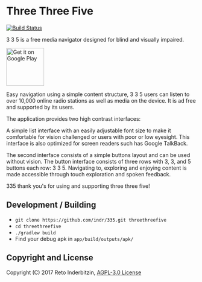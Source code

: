 # Three Three Five

[![Build Status](https://app.bitrise.io/app/a945485aeea5f81d/status.svg?token=NYSoaGwRcmz_vsAl5d6aMw&branch=master)](https://app.bitrise.io/app/a945485aeea5f81d)

3 3 5 is a free media navigator designed for blind and visually impaired.

<a href='http://play.google.com/store/apps/details?id=ch.indr.threethreefive&pcampaignid=MKT-Other-global-all-co-prtnr-py-PartBadge-Mar2515-1'><img alt='Get it on Google Play' src='https://play.google.com/intl/en_us/badges/images/generic/en_badge_web_generic.png' height='100px'/></a>

Easy navigation using a simple content structure, 3 3 5 users can listen to over 10,000 online radio stations as well as media on the device. It is ad free and supported by its users.

The application provides two high contrast interfaces:

A simple list interface with an easily adjustable font size to make it comfortable for vision challenged or users with poor or low eyesight. This interface is also optimized for screen readers such has Google TalkBack.

The second interface consists of a simple buttons layout and can be used without vision. The button interface consists of three rows with 3, 3, and 5 buttons each row: 3 3 5. Navigating to, exploring and enjoying content is made accessible through touch exploration and spoken feedback.

335 thank you's for using and supporting three three five!


## Development / Building

- `git clone https://github.com/indr/335.git threethreefive`
- `cd threethreefive`
- `./gradlew build`
- Find your debug apk in `app/build/outputs/apk/`


## Copyright and License

Copyright (C) 2017 Reto Inderbitzin, [AGPL-3.0 License](LICENSE)
